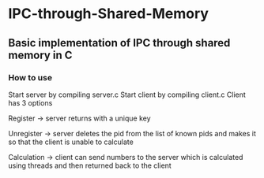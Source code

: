 # IPC-through-Shared-Memory
## Basic implementation of IPC through shared memory in C
### How to use
Start server by compiling server.c
Start client by compiling client.c
Client has 3 options 

Register -> server returns with a unique key

Unregister -> server deletes the pid from the list of known pids and makes it so that the client is unable to calculate

Calculation -> client can send numbers to the server which is calculated using threads and then returned back to the client
